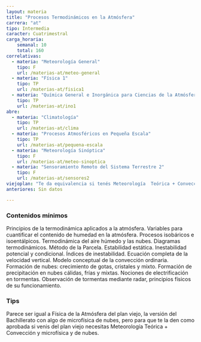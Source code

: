 ```yaml
---
layout: materia
title: "Procesos Termodinámicos en la Atmósfera"
carrera: "at"
tipo: Intermedia
caracter: Cuatrimestral
carga_horaria: 
    semanal: 10
    total: 160 
correlativas: 
  - materia: "Meteorología General"
    tipo: F
    url: /materias-at/meteo-general
  - materia: "Física 1"
    tipo: TP
    url: /materias-at/fisica1
  - materia: "Química General e Inorgánica para Ciencias de la Atmósfera"
    tipo: TP
    url: /materias-at/ino1
abre:
  - materia: "Climatología"
    tipo: TP
    url: /materias-at/clima
  - materia: "Procesos Atmosféricos en Pequeña Escala"
    tipo: TP
    url: /materias-at/pequena-escala
  - materia: "Meteorología Sinóptica"
    tipo: F
    url: /materias-at/meteo-sinoptica
  - materia: "Sensoramiento Remoto del Sistema Terrestre 2"
    tipo: F
    url: /materias-at/sensores2
viejoplan: "Te da equivalencia si tenés Meteorología  Teórica + Convección y microfísica y de nubes (licenciatura) o Física de la Atmósfera + Complementos de Meteorología Sinóptica (bachiller)."
anteriores: Sin datos

---
```


### Contenidos mínimos
Principios de la termodinámica aplicados a la atmósfera. Variables para cuantificar el contenido de humedad en la atmósfera. Procesos isobáricos e isoentálpicos. Termodinámica del aire húmedo y las nubes. Diagramas termodinámicos. Método de la Parcela. Estabilidad estática. Inestabilidad potencial y condicional. Índices de inestabilidad. Ecuación completa de la velocidad vertical. Modelo conceptual de la convección ordinaria. Formación de nubes: crecimiento de gotas, cristales y mixto. Formación de precipitación en nubes cálidas, frías y mixtas.  Nociones de electrificación en tormentas. Observación de tormentas mediante radar, principios físicos de su funcionamiento.

### Tips
Parece ser igual a Física de la Atmósfera del plan viejo, la versión del Bachillerato con algo de microfísica de nubes, pero para que te la den como aprobada si venis del plan viejo necesitas Meteorología  Teórica + Convección y microfísica y de nubes.